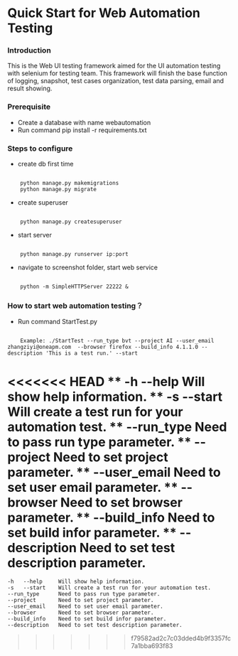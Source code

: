 #  Quick Start for Web Automation Testing

### Introduction
This is the Web UI testing framework aimed for the UI automation testing with selenium for testing team. This framework will finish the base function of logging, snapshot, test cases organization, test data parsing, email and result showing.

### Prerequisite
* Create a database with name webautomation
* Run command pip install -r requirements.txt 


### Steps to configure
* create db first time
<pre><code>
	python manage.py makemigrations
	python manage.py migrate
</code></pre>
* create superuser
<pre><code>
	python manage.py createsuperuser
</code></pre>
* start server
<pre><code>
	python manage.py runserver ip:port
</code></pre>
* navigate to screenshot folder, start web service
<pre><code>
	python -m SimpleHTTPServer 22222 &
</code></pre>

### How to start web automation testing？
* Run command StartTest.py
<code>
	Example: ./StartTest --run_type bvt --project AI --user_email zhangziyi@oneapm.com 	--browser firefox --build_info 4.1.1.0 --description 'This is a test run.' --start
</code>

<<<<<<< HEAD
	** -h   --help     Will show help information.
	** -s   --start    Will create a test run for your automation test.
    ** --run_type      Need to pass run type parameter.
    ** --project       Need to set project parameter.
    ** --user_email    Need to set user email parameter.
    ** --browser       Need to set browser parameter.
    ** --build_info    Need to set build infor parameter.
    ** --description   Need to set test description parameter.
=======
	-h   --help     Will show help information.
	-s   --start    Will create a test run for your automation test.
    --run_type      Need to pass run type parameter.
    --project       Need to set project parameter.
    --user_email    Need to set user email parameter.
    --browser       Need to set browser parameter.
    --build_info    Need to set build infor parameter.
    --description   Need to set test description parameter.
>>>>>>> f79582ad2c7c03dded4b9f3357fc7a1bba693f83
